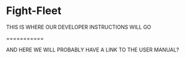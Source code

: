 Fight-Fleet
===========

THIS IS WHERE OUR DEVELOPER INSTRUCTIONS WILL GO

===========

AND HERE WE WILL PROBABLY HAVE A LINK TO THE USER MANUAL?